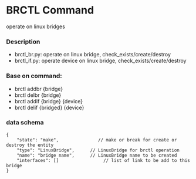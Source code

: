 # BRCTL Command
operate on linux bridges

### Description
 - brctl_br.py: operate on linux bridge, check_exists/create/destroy
 - brctl_if.py: operate device on linux bridge, check_exists/create/destroy


### Base on command:
 - brctl addbr {bridge}
 - brctl delbr {bridge}
 - brctl addif {bridge} {device}
 - brctl delif {bridged} {device}

### data schema
```jsonc
{
    "state": "make",               // make or break for create or destroy the entity
    "type": "LinuxBridge",      // LinuxBridge for brctl operation
    "name": "bridge name",      // LinuxBridge name to be created
    "interfaces": []                 // list of link to be add to this bridge
}
```

